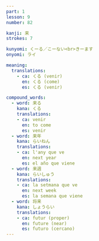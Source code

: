 ```yaml
---
part: 1
lesson: 9
number: 82

kanji: 来
strokes: 7

kunyomi: くーる／こーない<br>きーます
onyomi: ライ

meaning:
  translations:
    - ca: くる (venir)
      en: くる (come)
      es: くる (venir)

compound_words:
  - word: 来る
    kana: くる
    translations:
    - ca: venir
      en: to come
      es: venir
  - word: 来年
    kana: らいねん
    translations:
    - ca: l'any que ve
      en: next year
      es: el año que viene
  - word: 来週
    kana: らいしゅう
    translations:
    - ca: la setmana que ve
      en: next week
      es: la semana que viene
  - word: 将来
    kana: しょうらい
    translations:
    - ca: futur (proper)
      en: future (near)
      es: futuro (cercano)
---
```

